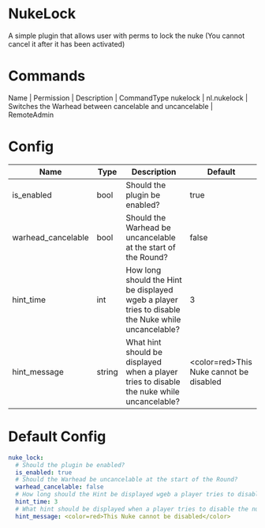 # NukeLock
A simple plugin that allows user with perms to lock the nuke (You cannot cancel it after it has been activated)

# Commands
Name | Permission | Description | CommandType
nukelock | nl.nukelock | Switches the Warhead between cancelable and uncancelable | RemoteAdmin

# Config
Name | Type | Description | Default
---- | ---- | ----------- | -------
is_enabled | bool | Should the plugin be enabled? | true
warhead_cancelable | bool | Should the Warhead be uncancelable at the start of the Round? | false
hint_time | int | How long should the Hint be displayed wgeb a player tries to disable the Nuke while uncancelable? | 3
hint_message | string | What hint should be displayed when a player tries to disable the nuke while uncancelable? | <color=red>This Nuke cannot be disabled</color>

# Default Config
```yml
nuke_lock:
  # Should the plugin be enabled?
  is_enabled: true
  # Should the Warhead be uncancelable at the start of the Round?
  warhead_cancelable: false
  # How long should the Hint be displayed wgeb a player tries to disable the Nuke while uncancelable? (-1 = Disabled)
  hint_time: 3
  # What hint should be displayed when a player tries to disable the nuke while uncancelable?
  hint_message: <color=red>This Nuke cannot be disabled</color>
```